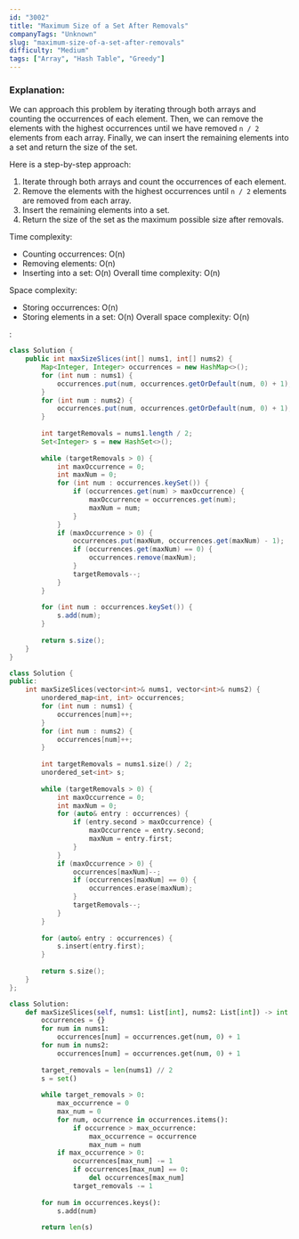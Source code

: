 ```yaml
---
id: "3002"
title: "Maximum Size of a Set After Removals"
companyTags: "Unknown"
slug: "maximum-size-of-a-set-after-removals"
difficulty: "Medium"
tags: ["Array", "Hash Table", "Greedy"]
---
```


### Explanation:

We can approach this problem by iterating through both arrays and counting the occurrences of each element. Then, we can remove the elements with the highest occurrences until we have removed `n / 2` elements from each array. Finally, we can insert the remaining elements into a set and return the size of the set.

Here is a step-by-step approach:
1. Iterate through both arrays and count the occurrences of each element.
2. Remove the elements with the highest occurrences until `n / 2` elements are removed from each array.
3. Insert the remaining elements into a set.
4. Return the size of the set as the maximum possible size after removals.

Time complexity:
- Counting occurrences: O(n)
- Removing elements: O(n)
- Inserting into a set: O(n)
Overall time complexity: O(n)

Space complexity:
- Storing occurrences: O(n)
- Storing elements in a set: O(n)
Overall space complexity: O(n)

:

```java
class Solution {
    public int maxSizeSlices(int[] nums1, int[] nums2) {
        Map<Integer, Integer> occurrences = new HashMap<>();
        for (int num : nums1) {
            occurrences.put(num, occurrences.getOrDefault(num, 0) + 1);
        }
        for (int num : nums2) {
            occurrences.put(num, occurrences.getOrDefault(num, 0) + 1);
        }
        
        int targetRemovals = nums1.length / 2;
        Set<Integer> s = new HashSet<>();
        
        while (targetRemovals > 0) {
            int maxOccurrence = 0;
            int maxNum = 0;
            for (int num : occurrences.keySet()) {
                if (occurrences.get(num) > maxOccurrence) {
                    maxOccurrence = occurrences.get(num);
                    maxNum = num;
                }
            }
            if (maxOccurrence > 0) {
                occurrences.put(maxNum, occurrences.get(maxNum) - 1);
                if (occurrences.get(maxNum) == 0) {
                    occurrences.remove(maxNum);
                }
                targetRemovals--;
            }
        }
        
        for (int num : occurrences.keySet()) {
            s.add(num);
        }
        
        return s.size();
    }
}
```

```cpp
class Solution {
public:
    int maxSizeSlices(vector<int>& nums1, vector<int>& nums2) {
        unordered_map<int, int> occurrences;
        for (int num : nums1) {
            occurrences[num]++;
        }
        for (int num : nums2) {
            occurrences[num]++;
        }
        
        int targetRemovals = nums1.size() / 2;
        unordered_set<int> s;
        
        while (targetRemovals > 0) {
            int maxOccurrence = 0;
            int maxNum = 0;
            for (auto& entry : occurrences) {
                if (entry.second > maxOccurrence) {
                    maxOccurrence = entry.second;
                    maxNum = entry.first;
                }
            }
            if (maxOccurrence > 0) {
                occurrences[maxNum]--;
                if (occurrences[maxNum] == 0) {
                    occurrences.erase(maxNum);
                }
                targetRemovals--;
            }
        }
        
        for (auto& entry : occurrences) {
            s.insert(entry.first);
        }
        
        return s.size();
    }
};
```

```python
class Solution:
    def maxSizeSlices(self, nums1: List[int], nums2: List[int]) -> int:
        occurrences = {}
        for num in nums1:
            occurrences[num] = occurrences.get(num, 0) + 1
        for num in nums2:
            occurrences[num] = occurrences.get(num, 0) + 1
        
        target_removals = len(nums1) // 2
        s = set()
        
        while target_removals > 0:
            max_occurrence = 0
            max_num = 0
            for num, occurrence in occurrences.items():
                if occurrence > max_occurrence:
                    max_occurrence = occurrence
                    max_num = num
            if max_occurrence > 0:
                occurrences[max_num] -= 1
                if occurrences[max_num] == 0:
                    del occurrences[max_num]
                target_removals -= 1
        
        for num in occurrences.keys():
            s.add(num)
        
        return len(s)
```